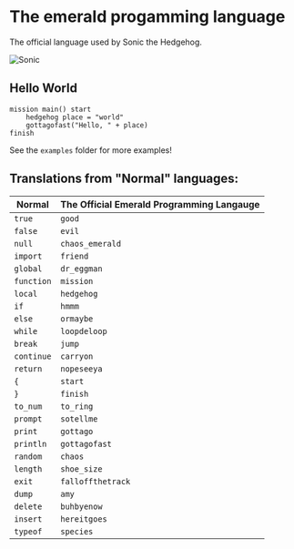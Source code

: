 # The emerald progamming language

The official language used by Sonic the Hedgehog.

![Sonic](https://media.tenor.com/T68KWT2qwSoAAAAd/sonic.gif)

## Hello World

```
mission main() start
	hedgehog place = "world"
	gottagofast("Hello, " + place)
finish
```

 See the `examples` folder for more examples!

## Translations from "Normal" languages:
| Normal | The Official Emerald Programming Langauge |
|--------|----|
| `true`      | `good` |
| `false`     | `evil` |
| `null`      | `chaos_emerald` |
| `import`    | `friend` |
| `global`    | `dr_eggman` |
| `function`  | `mission` |
| `local`     | `hedgehog` |
| `if`        | `hmmm` |
| `else`      | `ormaybe` |
| `while`     | `loopdeloop` |
| `break`     | `jump` |
| `continue`  | `carryon` |
| `return`    | `nopeseeya` |
| `{`         | `start` |
| `}`         | `finish` |
| `to_num`    | `to_ring` |
| `prompt`    | `sotellme` |
| `print`     | `gottago` |
| `println`   | `gottagofast` |
| `random`    | `chaos` |
| `length`    | `shoe_size` |
| `exit`      | `falloffthetrack` |
| `dump`      | `amy` |
| `delete`    | `buhbyenow` |
| `insert`    | `hereitgoes` |
| `typeof`    | `species` |
